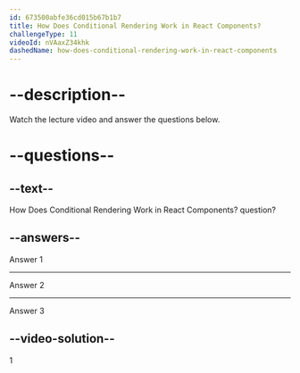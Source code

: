 ```yaml
---
id: 673500abfe36cd015b67b1b7
title: How Does Conditional Rendering Work in React Components?
challengeType: 11
videoId: nVAaxZ34khk
dashedName: how-does-conditional-rendering-work-in-react-components
---
```


# --description--

Watch the lecture video and answer the questions below.

# --questions--

## --text--

How Does Conditional Rendering Work in React Components? question?

## --answers--

Answer 1

---

Answer 2

---

Answer 3

## --video-solution--

1
